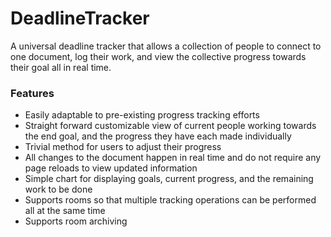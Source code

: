 # DeadlineTracker

A universal deadline tracker that allows a collection of people to connect to one document, log their work, and view the collective progress towards their goal all in real time.

### Features
* Easily adaptable to pre-existing progress tracking efforts
* Straight forward customizable view of current people working towards the end goal, and the progress they have each made individually
* Trivial method for users to adjust their progress
* All changes to the document happen in real time and do not require any page reloads to view updated information
* Simple chart for displaying goals, current progress, and the remaining work to be done
* Supports rooms so that multiple tracking operations can be performed all at the same time
* Supports room archiving